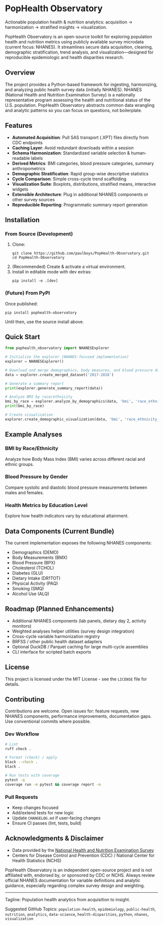 # PopHealth Observatory

Actionable population health & nutrition analytics: acquisition → harmonization → stratified insights → visualization.

PopHealth Observatory is an open-source toolkit for exploring population health and nutrition metrics using publicly available survey microdata (current focus: NHANES). It streamlines secure data acquisition, cleaning, demographic stratification, trend analysis, and visualization—designed for reproducible epidemiologic and health disparities research.

## Overview

The project provides a Python-based framework for ingesting, harmonizing, and analyzing public health survey data (initially NHANES). NHANES (National Health and Nutrition Examination Survey) is a nationally representative program assessing the health and nutritional status of the U.S. population. PopHealth Observatory abstracts common data wrangling and analytic patterns so you can focus on questions, not boilerplate.

## Features

- **Automated Acquisition**: Pull SAS transport (.XPT) files directly from CDC endpoints
- **Caching Layer**: Avoid redundant downloads within a session
- **Schema Harmonization**: Standardized variable selection & human-readable labels
- **Derived Metrics**: BMI categories, blood pressure categories, summary anthropometrics
- **Demographic Stratification**: Rapid group-wise descriptive statistics
- **Cycle Comparison**: Simple cross-cycle trend scaffolding
- **Visualization Suite**: Boxplots, distributions, stratified means, interactive widgets
- **Extensible Architecture**: Plug in additional NHANES components or other survey sources
- **Reproducible Reporting**: Programmatic summary report generation

## Installation

### From Source (Development)

1. Clone:
   ```
   git clone https://github.com/paulboys/PopHealth-Observatory.git
   cd PopHealth-Observatory
   ```
2. (Recommended) Create & activate a virtual environment.
3. Install in editable mode with dev extras:
   ```
   pip install -e .[dev]
   ```

### (Future) From PyPI
Once published:
```
pip install pophealth-observatory
```
Until then, use the source install above.

## Quick Start

```python
from pophealth_observatory import NHANESExplorer

# Initialize the explorer (NHANES-focused implementation)
explorer = NHANESExplorer()

# Download and merge demographics, body measures, and blood pressure data
data = explorer.create_merged_dataset('2017-2018')

# Generate a summary report
print(explorer.generate_summary_report(data))

# Analyze BMI by race/ethnicity
bmi_by_race = explorer.analyze_by_demographics(data, 'bmi', 'race_ethnicity_label')
print(bmi_by_race)

# Create visualization
explorer.create_demographic_visualization(data, 'bmi', 'race_ethnicity_label')
```

## Example Analyses

### BMI by Race/Ethnicity
Analyze how Body Mass Index (BMI) varies across different racial and ethnic groups.

### Blood Pressure by Gender
Compare systolic and diastolic blood pressure measurements between males and females.

### Health Metrics by Education Level
Explore how health indicators vary by educational attainment.

## Data Components (Current Bundle)

The current implementation exposes the following NHANES components:
- Demographics (DEMO)
- Body Measurements (BMX)
- Blood Pressure (BPX)
- Cholesterol (TCHOL)
- Diabetes (GLU)
- Dietary Intake (DR1TOT)
- Physical Activity (PAQ)
- Smoking (SMQ)
- Alcohol Use (ALQ)

## Roadmap (Planned Enhancements)

- Additional NHANES components (lab panels, dietary day 2, activity monitors)
- Weighted analyses helper utilities (survey design integration)
- Cross-cycle variable harmonization registry
- BRFSS / other public health dataset adapters
- Optional DuckDB / Parquet caching for large multi-cycle assemblies
- CLI interface for scripted batch exports

## License

This project is licensed under the MIT License - see the `LICENSE` file for details.

## Contributing
Contributions are welcome. Open issues for: feature requests, new NHANES components, performance improvements, documentation gaps. Use conventional commits where possible.

### Dev Workflow
```bash
# Lint
ruff check .

# Format (check) / apply
black --check .
black .

# Run tests with coverage
pytest -q
coverage run -m pytest && coverage report -m
```

### Pull Requests
- Keep changes focused
- Add/extend tests for new logic
- Update `CHANGELOG.md` if user-facing changes
- Ensure CI passes (lint, tests, build)

## Acknowledgments & Disclaimer

- Data provided by the [National Health and Nutrition Examination Survey](https://www.cdc.gov/nchs/nhanes/index.htm)
- Centers for Disease Control and Prevention (CDC) / National Center for Health Statistics (NCHS)

PopHealth Observatory is an independent open-source project and is not affiliated with, endorsed by, or sponsored by CDC or NCHS. Always review official NHANES documentation for variable definitions and analytic guidance, especially regarding complex survey design and weighting.

---

Tagline: Population health analytics from acquisition to insight.

Suggested GitHub Topics: `population-health`, `epidemiology`, `public-health`, `nutrition`, `analytics`, `data-science`, `health-disparities`, `python`, `nhanes`, `visualization`
